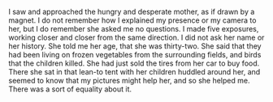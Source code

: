 I saw and approached the hungry and desperate mother, as if drawn by a magnet. I do not remember how I explained my presence or my camera to her, but I do remember she asked me no questions. I made five exposures, working closer and closer from the same direction. I did not ask her name or her history. She told me her age, that she was thirty-two. She said that they had been living on frozen vegetables from the surrounding fields, and birds that the children killed. She had just sold the tires from her car to buy food. There she sat in that lean-to tent with her children huddled around her, and seemed to know that my pictures might help her, and so she helped me. There was a sort of equality about it.
